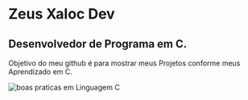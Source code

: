 # Zeus Xaloc Dev
## Desenvolvedor de Programa em C.
Objetivo do meu github é para mostrar meus Projetos conforme meus Aprendizado em C.



![boas praticas em Linguagem C](https://images.app.goo.gl/HftT6R9ZAGvMpHwo6)
